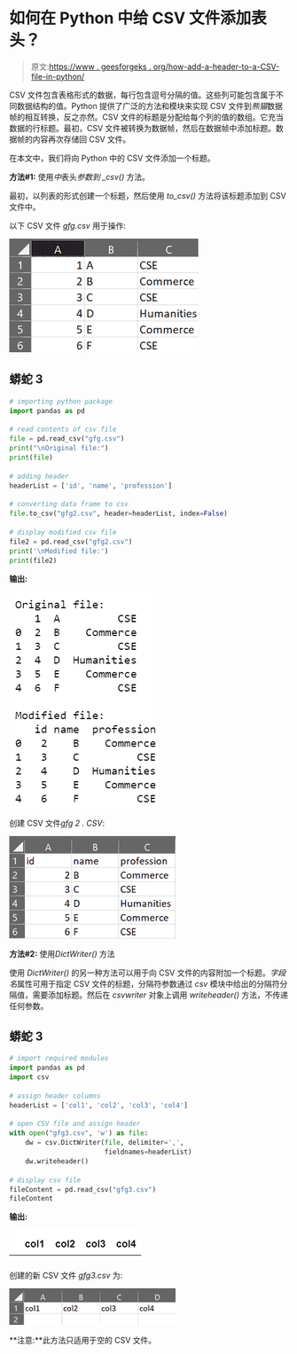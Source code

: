 # 如何在 Python 中给 CSV 文件添加表头？

> 原文:[https://www . geesforgeks . org/how-add-a-header-to-a-CSV-file-in-python/](https://www.geeksforgeeks.org/how-to-add-a-header-to-a-csv-file-in-python/)

CSV 文件包含表格形式的数据，每行包含逗号分隔的值。这些列可能包含属于不同数据结构的值。Python 提供了广泛的方法和模块来实现 CSV 文件到*熊猫*数据帧的相互转换，反之亦然。CSV 文件的标题是分配给每个列的值的数组。它充当数据的行标题。最初，CSV 文件被转换为数据帧，然后在数据帧中添加标题。数据帧的内容再次存储回 CSV 文件。

在本文中，我们将向 Python 中的 CSV 文件添加一个标题。

**方法#1:** 使用*中*表头*参数到 _csv()* 方法。

最初，以列表的形式创建一个标题，然后使用 *to_csv()* 方法将该标题添加到 CSV 文件中。

以下 CSV 文件 *gfg.csv* 用于操作:

![](img/7210386c1996c923a7d201a32d841559.png)

## 蟒蛇 3

```py
# importing python package
import pandas as pd

# read contents of csv file
file = pd.read_csv("gfg.csv")
print("\nOriginal file:")
print(file)

# adding header
headerList = ['id', 'name', 'profession']

# converting data frame to csv
file.to_csv("gfg2.csv", header=headerList, index=False)

# display modified csv file
file2 = pd.read_csv("gfg2.csv")
print('\nModified file:')
print(file2)
```

**输出:**

![](img/8b4fe6a14020597fd6d965324dd78a11.png)

创建 CSV 文件*gfg 2 . CSV*:

![](img/7424664ed2bcc058bbec3871fce72fa3.png)

**方法#2:** 使用*DictWriter()* 方法

使用 *DictWriter()* 的另一种方法可以用于向 CSV 文件的内容附加一个标题。*字段名*属性可用于指定 CSV 文件的标题，分隔符参数通过 *csv* 模块中给出的分隔符分隔值，需要添加标题。然后在 *csvwriter* 对象上调用 *writeheader()* 方法，不传递任何参数。

## 蟒蛇 3

```py
# import required modules
import pandas as pd
import csv

# assign header columns
headerList = ['col1', 'col2', 'col3', 'col4']

# open CSV file and assign header
with open("gfg3.csv", 'w') as file:
    dw = csv.DictWriter(file, delimiter=',', 
                        fieldnames=headerList)
    dw.writeheader()

# display csv file
fileContent = pd.read_csv("gfg3.csv")
fileContent
```

**输出:**

![](img/fe4e0379e2f8c7db7e3e1abfe53d0032.png)

创建的新 CSV 文件 *gfg3.csv* 为:

![](img/63cd2407e7c45c3fa95e7b95bf4d0a03.png)

**注意:**此方法只适用于空的 CSV 文件。